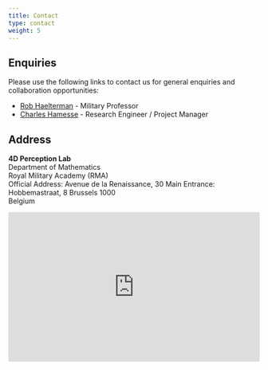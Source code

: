 ```yaml
---
title: Contact
type: contact
weight: 5
---
```




## Enquiries


Please use the following links to contact us for general enquiries and collaboration opportunities:

- [Rob Haelterman](https://researchportal.rma.ac.be/en/persons/rob-haelterman) - Military Professor
- [Charles Hamesse](https://researchportal.rma.ac.be/en/persons/charles-hamesse) - Research Engineer / Project Manager


## Address

**4D Perception Lab**   
Department of Mathematics  
Royal Military Academy (RMA)   
Official Address: Avenue de la Renaissance, 30 
Main Entrance: Hobbemastraat, 8
Brussels 1000  
Belgium

<div class="mapouter"><div class="gmap_canvas"><iframe class="gmap_iframe" width="100%" frameborder="0" scrolling="no" marginheight="0" marginwidth="0" src="https://maps.google.com/maps?width=500&amp;height=300&amp;hl=en&amp;q=royal military a&amp;t=&amp;z=14&amp;ie=UTF8&amp;iwloc=B&amp;output=embed"></iframe><a href="https://embed-googlemap.com">google maps embed</a></div><style>.mapouter{position:relative;text-align:right;width:100%;height:300px;}.gmap_canvas {overflow:hidden;background:none!important;width:100%;height:300px;}.gmap_iframe {height:300px!important;}</style></div>



<!-- Alternate addresses of the RMA campus:
- **Deliveries:** Rue Leonardo da Vinci, 7
- **Visitor entrance:** Rue Hobbema, 8  -->
